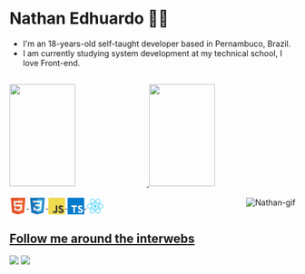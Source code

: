 
# Nathan Edhuardo :man_technologist:

- I'm an 18-years-old self-taught developer based in Pernambuco, Brazil.
- I am currently studying system development at my technical school, I love Front-end.

##
 <div>
  <a href="https://github.com/Sharkyer1">
  <img width="48%" height="180em" src="https://github-readme-stats.vercel.app/api?username=Sharkyer1&show_icons=true&theme=dracula&include_all_commits=true&count_private=true"/>
  <img width="48%" height="180em" src="https://github-readme-stats.vercel.app/api/top-langs/?username=Sharkyer1&layout=compact&langs_count=16&theme=dracula"/> 
 </div>
 <div style="display: inline_block"><br>
  <img align="center" alt="Nathan-HTML" Height="30" widht="40" src="https://raw.githubusercontent.com/devicons/devicon/master/icons/html5/html5-original.svg">
  <img align="center" alt="Nathan-CSS" Height="30" widht="40" src="https://raw.githubusercontent.com/devicons/devicon/master/icons/css3/css3-original.svg">
  <img align="center" alt="Nathan-JS" Height="30" widht="40" src="https://raw.githubusercontent.com/devicons/devicon/master/icons/javascript/javascript-original.svg">
  <img align="center" alt="Nathan-JS" Height="30" widht="40" src="https://raw.githubusercontent.com/devicons/devicon/master/icons/typescript/typescript-original.svg">
  <img align="center" alt="Nathan-JS" Height="30" widht="40" src="https://raw.githubusercontent.com/devicons/devicon/master/icons/react/react-original.svg">
  <img align="right" alt="Nathan-gif" Height="150" src="https://64.media.tumblr.com/9973f2fc1ab8a6bf5388fa64951b58b9/tumblr_o2yr6fzeoA1toeirko1_500.gifv"
  </div>
  
## Follow me around the interwebs
  <div>
  <a href = "mailto:edhuardonathan@gmail.com"><img src="https://img.shields.io/badge/-Gmail-%23E4405F?style=for-the-badge&logo=gmail&logoColor=white" target="_blank"></a>
    <a href="https://twitter.com/Sharkyer1" target="_blank"><img src="https://img.shields.io/badge/Twitter-1DA1F2?style=for-the-badge&logo=twitter&logoColor=white" target="_blank"></a>
   
  </div>

 

